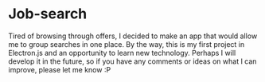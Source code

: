 # Job-search
Tired of browsing through offers, I decided to make an app that would allow me to group searches in one place. By the way, this is my first project in Electron.js and an opportunity to learn new technology. Perhaps I will develop it in the future, so if you have any comments or ideas on what I can improve, please let me know :P
